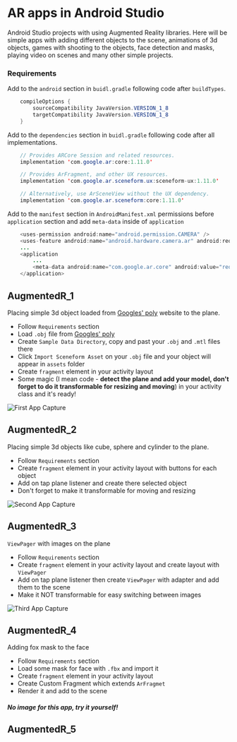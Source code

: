 # AR apps in Android Studio
Android Studio projects with using Augmented Reality libraries. Here will be simple apps with adding different objects to the scene, animations of 3d objects, games with shooting to the objects, face detection and masks, playing video on scenes and many other simple projects.
 
### Requirements
Add to the `android` section in `buidl.gradle` following code after `buildTypes`.
```java
    compileOptions {
        sourceCompatibility JavaVersion.VERSION_1_8
        targetCompatibility JavaVersion.VERSION_1_8
    }
```

Add to the `dependencies` section in `buidl.gradle` following code after all implementations.
```java
    // Provides ARCore Session and related resources.
    implementation 'com.google.ar:core:1.11.0'

    // Provides ArFragment, and other UX resources.
    implementation 'com.google.ar.sceneform.ux:sceneform-ux:1.11.0'

    // Alternatively, use ArSceneView without the UX dependency.
    implementation 'com.google.ar.sceneform:core:1.11.0'
```

Add to the `manifest` section in `AndroidManifest.xml` permissions before `application` section and add `meta-data` inside of `application`
```java
    <uses-permission android:name="android.permission.CAMERA" />
    <uses-feature android:name="android.hardware.camera.ar" android:required="true"/>
    ...
    <application
        ...
        <meta-data android:name="com.google.ar.core" android:value="required" />
    </application>
```


## AugmentedR_1
Placing simple 3d object loaded from [Googles' poly](https://poly.google.com/) website to the plane.
- Follow `Requirements` section
- Load `.obj` file from [Googles' poly](https://poly.google.com/)
- Create `Sample Data Directory`, copy and past your `.obj` and `.mtl` files there
- Click `Import Sceneform Asset` on your `.obj` file and your object will appear in `assets` folder
- Create `fragment` element in your activity layout
- Some magic (I mean code - **detect the plane and add your model, don't forget to do it transformable for resizing and moving**) in your activity class and it's ready!

![First App Capture](https://github.com/MrCrambo/Android-Studio-AR/blob/master/Samples/ar_1.gif)

## AugmentedR_2
Placing simple 3d objects like cube, sphere and cylinder to the plane.
- Follow `Requirements` section
- Create `fragment` element in your activity layout with buttons for each object
- Add on tap plane listener and create there selected object
- Don't forget to make it transformable for moving and resizing

![Second App Capture](https://github.com/MrCrambo/Android-Studio-AR/blob/master/Samples/ar_2.gif)

## AugmentedR_3
`ViewPager` with images on the plane
- Follow `Requirements` section
- Create `fragment` element in your activity layout and create layout with `ViewPager`
- Add on tap plane listener then create `ViewPager` with adapter and add them to the scene
- Make it NOT transformable for easy switching between images

![Third App Capture](https://github.com/MrCrambo/Android-Studio-AR/blob/master/Samples/ar_3.gif)

## AugmentedR_4
Adding fox mask to the face
- Follow `Requirements` section
- Load some mask for face with `.fbx` and import it
- Create `fragment` element in your activity layout
- Create Custom Fragment which extends `ArFragmet`
- Render it and add to the scene

##### No image for this app, try it yourself!

## AugmentedR_5
